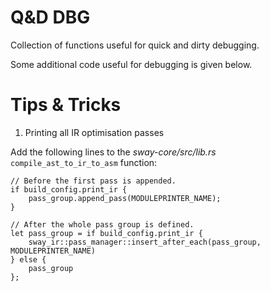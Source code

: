 # Q&D DBG

Collection of functions useful for quick and dirty debugging.

Some additional code useful for debugging is given below.

# Tips & Tricks

1. Printing all IR optimisation passes

Add the following lines to the _sway-core/src/lib.rs_ `compile_ast_to_ir_to_asm` function:

    // Before the first pass is appended.
    if build_config.print_ir {
        pass_group.append_pass(MODULEPRINTER_NAME);
    }

    // After the whole pass group is defined.
    let pass_group = if build_config.print_ir {
        sway_ir::pass_manager::insert_after_each(pass_group, MODULEPRINTER_NAME)
    } else {
        pass_group
    };
